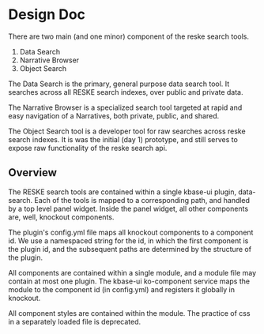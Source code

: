 # Design Doc

There are two main (and one minor) component of the reske search tools.

1. Data Search
2. Narrative Browser
3. Object Search

The Data Search is the primary, general purpose data search tool. It searches across all RESKE search indexes, over public and private data.

The Narrative Browser is a specialized search tool targeted at rapid and easy navigation of a Narratives, both private, public, and shared.

The Object Search tool is a developer tool for raw searches across reske search indexes. It is was the initial (day 1) prototype, and still serves to expose raw functionality of the reske search api.

## Overview

The RESKE search tools are contained within a single kbase-ui plugin, data-search. Each of the tools is mapped to a corresponding path, and handled by a top level panel widget. Inside the panel widget, all other components are, well, knockout components.

The plugin's config.yml file maps all knockout components to a component id. We use a namespaced string for the id, in which the first component is the plugin id, and the subsequent paths are determined by the structure of the plugin.

All components are contained within a single module, and a module file may contain at most one plugin. The kbase-ui ko-component service maps the module to the component id (in config.yml) and registers it globally in knockout.

All component styles are contained within the module. The practice of css in a separately loaded file is deprecated.
